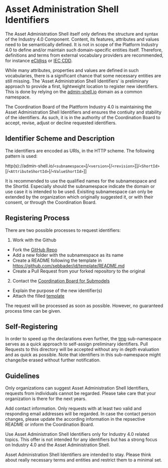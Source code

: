 # Asset Administration Shell Identifiers

The Asset Administration Shell itself only defines the structure and syntax of the Industry 4.0 Component. Content, its features, attributes and values need to be semantically defined. It is not in scope of the Platform Industry 4.0 to define and/or maintain such domain-specific entities itself. Therefore, definitions and terms from external vocabulary providers are recommended, for instance [eCl@ss]() or [IEC CDD](). 

While many attributes, properties and values are defined in such vocabularies, there is a significant chance that some necessary entities are still missing. The 'Asset Administration Shell Identifiers' is preliminary approach to provide a first, lightweight location to register new identifiers. This is done by relying on the [admin-shell.io](http://admin-shell.io) domain as a common namespace.

The Coordination Board of the Plattform Industry 4.0 is maintaining the Asset Administration Shell Identifiers and ensures the contiuity and stability of the identifiers. As such, it is in the authority of the Coordination Board to accept, revise, adjust or decline requested identifiers. 


## Identifier Scheme and Description

The identifiers are encoded as URIs, in the HTTP scheme. The following pattern is used:

http(s)://admin-shell.io/`<subnamespace>`[/`<version>`[/`<revision>`]]/`<ShortId>`[/`<AttributeShortId>`[/`<ValueShortId>`]]

It is recommended to use the qualified names for the subnamespace and the ShortId. Especially should the subnamespace indicate the domain or use case it is intended to be used. Exisiting subnamespace can only be extended by the organization which originally suggested it, or with their consent, or through the Coordination Board.



## Registering Process

There are two possible processes to request identifiers:

1. Work with the Github
- Fork the [GitHub Repo](https://github.com/sebbader/id/)
- Add a new folder with the subnamespace as its name
- Create a README following the template in https://github.com/sebbader/id/template/README.md
- Create a Pull Request from your forked repository to the original

2. Contact the [Coordination Board for Submodels](mailto:coordination-board@admin-shell.io)
- Explain the purpose of the new identifier(s)
- Attach the filled [template](https://github.com/sebbader/id/template/README.md)

The request will be processed as soon as possible. However, no guaranteed process time can be given. 


## Self-Registering 

In order to speed up the declarations even further, the [tmp](tmp/) sub-namespace serves as a quick approach to self-assign preliminary identifiers. Pull Requests to this directory will be accepted without any in depth evaluation and as quick as possible. Note that identifiers in this sub-namespace might change/be erased without further notification.


## Guidelines

Only organizations can suggest Asset Administration Shell Identifiers, requests from individuals cannot be regarded. Please take care that your organization is there for the next years. 

Add contact information. Only requests with at least two valid and responding email addresses will be regarded. In case the contact person changes, please update the according information in the repsective README or inform the Coordination Board. 

Use Asset Administration Shell Identifiers only for Industry 4.0 related topics. This offer is not intended for any identifiers but has a strong focus on Industry 4.0 and the Asset Administration Shell.

Asset Administration Shell Identifiers are intended to stay. Please think about really necessary terms and entities and restrict them to a minimal set.